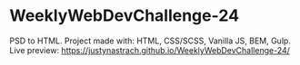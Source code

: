 # WeeklyWebDevChallenge-24

PSD to HTML. Project made with: HTML, CSS/SCSS, Vanilla JS, BEM, Gulp. Live preview: https://justynastrach.github.io/WeeklyWebDevChallenge-24/
